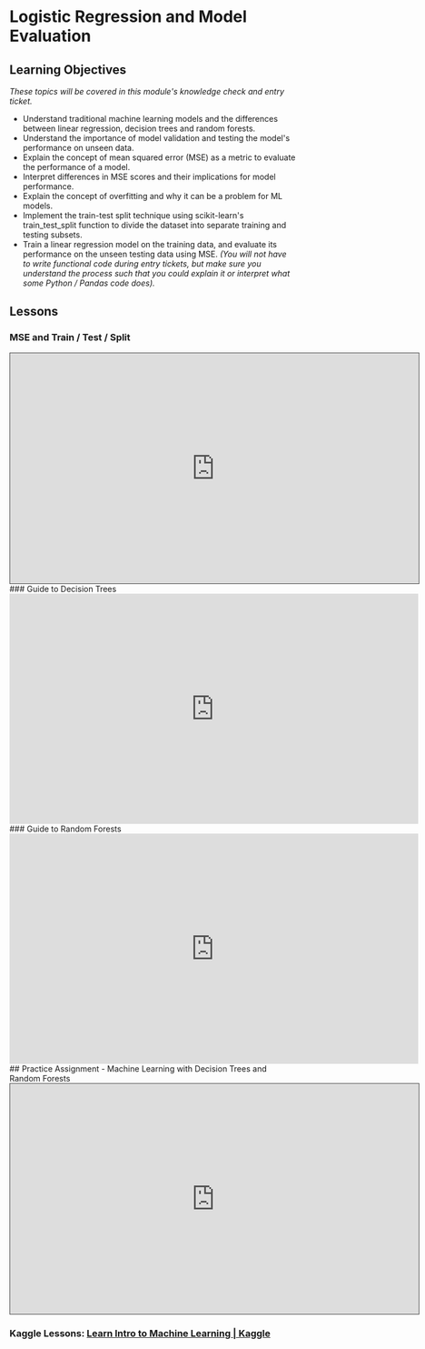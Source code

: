 # Logistic Regression and Model Evaluation

## Learning Objectives
*These topics will be covered in this module's knowledge check and entry ticket.*
- Understand traditional machine learning models and the differences between linear regression, decision trees and random forests.
- Understand the importance of model validation and testing the model's performance on unseen data.
- Explain the concept of mean squared error (MSE) as a metric to evaluate the performance of a model.
- Interpret differences in MSE scores and their implications for model performance.
- Explain the concept of overfitting and why it can be a problem for ML models.
- Implement the train-test split technique using scikit-learn's train_test_split function to divide the dataset into separate training and testing subsets. 
- Train a linear regression model on the training data, and evaluate its performance on the unseen testing data using MSE.
*(You will not have to write functional code during entry tickets, but make sure you understand the process such that you could explain it or interpret what some Python / Pandas code does).*

## Lessons
### MSE and Train / Test / Split
<iframe src="https://egator.hosted.panopto.com/Panopto/Pages/Embed.aspx?id=dad362ad-668d-45d5-b58c-b1510120224e&autoplay=false&offerviewer=true&showtitle=true&showbrand=true&captions=false&interactivity=all" height="405" width="720" style="border: 1px solid #464646;" allowfullscreen allow="autoplay" aria-label="Panopto Embedded Video Player" aria-description="MSE and Train Test Split" ></iframe>
### Guide to Decision Trees

<iframe width="720" height="405" src="https://www.youtube.com/embed/zs6yHVtxyv8?si=6PzXFkkWQ4SAUETj" title="YouTube video player" frameborder="0" allow="accelerometer; autoplay; clipboard-write; encrypted-media; gyroscope; picture-in-picture; web-share" referrerpolicy="strict-origin-when-cross-origin" allowfullscreen></iframe>
### Guide to Random Forests
<iframe width="720" height="405" src="https://www.youtube.com/embed/cIbj0WuK41w?si=kuckfF88fvDTWesA" title="YouTube video player" frameborder="0" allow="accelerometer; autoplay; clipboard-write; encrypted-media; gyroscope; picture-in-picture; web-share" referrerpolicy="strict-origin-when-cross-origin" allowfullscreen></iframe>
## Practice Assignment - Machine Learning with Decision Trees and Random Forests

<iframe src="https://egator.hosted.panopto.com/Panopto/Pages/Embed.aspx?id=ca716ba9-b927-422e-9d5e-b151012bee7e&autoplay=false&offerviewer=true&showtitle=true&showbrand=true&captions=false&interactivity=all" height="405" width="720" style="border: 1px solid #464646;" allowfullscreen allow="autoplay" aria-label="Panopto Embedded Video Player" aria-description="W3 Kaggle Assignment Intro" ></iframe>

### Kaggle Lessons: [Learn Intro to Machine Learning | Kaggle](https://www.kaggle.com/learn/intro-to-machine-learning)
